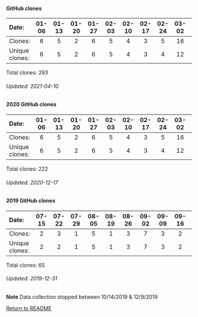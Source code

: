 #### GitHub clones
Date:             |       01-06   |       01-13   |       01-20   |       01-27   |       02-03   |       02-10   |       02-17   |       02-24   |       03-02   |       03-09   |       03-16   |       03-23   |       03-30   |       04-06   |       04-13   |       04-20   |       04-27   |       05-04   |       05-11   |       05-18   |       05-25   |       06-01   |       06-08   |       06-15   |       06-22   |       06-29   |       07-06   |       07-13   |       07-20   |       07-27   |       08-03  |  08-10  |  08-17  |  08-24  |  08-31  |  09-07  |   09-14  |  09-21  |  09-28  |  10-05  |  10-12  |   10-19  |  10-26  |  11-02  |  11-09  |  11-23  |  11-30  |  12-14  |  12-21  |  12-28  |  01-04  |  01-11  |  01-18  |  01-25  |  02-01  |  02-08  |  02-15  |  02-22  |  03-01  |  03-08  |  03-15  |  03-22  |  03-29
|:---   |:---:  |:---:  |:---:  |:---:  |:---:  |:---:  |:---:  |:---:  |:---:  |:---:  |:---:  |:---:  |:---:  |:---:  |:---:  |:---:  |:---:  |:---:  |:---:  |:---:  |:---:  |:---:  |:---:  |:---:  |:---:  |:---:  |:---:  |:---:  |:---:  |:---:  |:---:  |:---:  |:---:  |:---:  |:---:  |:---:  |:---:  |:---:  |:---:  |:---:  |:---:  |:---:  |:---:  |:---:  |:---:  |:---:  |:---:  |:---:  |:---:  |:---:  |:---:  |:---:  |:---:  |:---:  |:---:  |:---:  |:---:  |:---:  |:---:  |:---:  |:---:  |:---:  |:---:
Clones:          |       6       |       5       |       2       |       6       |       5       |       4       |       3       |       5       |       16      |       1       |       5       |       1       |       3       |       3       |       10      |       4       |       1       |       11      |       2       |       3       |       5       |       3       |       4       |       1       |       3       |       2       |       2       |       5       |       4       |       7       |       7      |  5      |  1      |  1      |  1      |  19     |   4      |  1      |  5      |  3      |  14     |   1      |  8      |  10     |  3      |  2      |  4      |  7      |  5      |  3      |  7      |  4      |  3      |  2      |  2      |  6      |  2      |  6      |  5      |  5      |  7      |  2      |  6
Unique            clones:  |       6       |       5       |       2       |       6       |       5       |       4       |       3       |       4       |       12      |       1       |       4       |       1       |       3       |       3       |       8       |       4       |       1       |       8       |       2       |       2       |       5       |       3       |       4       |       1       |       3       |       2       |       2       |       5       |       4       |       5       |      6  |      5  |      1  |      1  |      1  |      14  |      3  |      1  |      5  |      3  |      11  |      1  |      7  |      9  |      3  |      2  |      4  |      7  |      4  |      3  |      5  |      3  |      3  |      2  |      2  |      6  |      2  |      6  |      4  |      5  |      7  |      2  |      6

Total clones: 293
###### Updated: 2021-04-10



#### 2020 GitHub clones
Date:		  |  01-06   |       01-13   |       01-20   |       01-27   |       02-03   |       02-10   |       02-17   |       02-24   |       03-02   |       03-09   |       03-16   |       03-23   |       03-30   |       04-06   |       04-13   |       04-20   |       04-27   |       05-04   |       05-11   |       05-18   |       05-25   |       06-01   |       06-08   |  06-15  |  06-22  |  06-29  |  07-06  |  07-13  |  07-20  |  07-27  |  08-03  |  08-10  |  08-17  |  08-24  |  08-31  |  09-07  |   09-14  |  09-21  |  09-28  |  10-05  |  10-12  |   10-19  |  10-26  |  11-02  |  11-09  |  11-23  |  11-30  |  12-14
|:---    |:---:  |:---:  |:---:  |:---:  |:---:  |:---:  |:---:  |:---:  |:---:  |:---:  |:---:  |:---:  |:---:  |:---:  |:---:  |:---:  |:---:  |:---:  |:---:  |:---:  |:---:  |:---:  |:---:  |:---:  |:---:  |:---:  |:---:  |:---:  |:---:  |:---:  |:---:  |:---:  |:---:  |:---:  |:---:  |:---:  |:---:  |:---:  |:---:  |:---:  |:---:  |:---:  |:---:  |:---:  |:---:  |:---:  |:---:  |:---:
Clones:		  |  6       |       5       |       2       |       6       |       5       |       4       |       3       |       5       |       16      |       1       |       5       |       1       |       3       |       3       |       10      |       4       |       1       |       11      |       2       |       3       |       5       |       3       |       4       |  1      |  3      |  2      |  2      |  5      |  4      |  7      |  7      |  5      |  1      |  1      |  1      |  19     |   4      |  1      |  5      |  3      |  14     |   1      |  8      |  10     |  3      |  2      |  4      |  1
Unique            clones:  | 6       |       5       |       2       |       6       |       5       |       4       |       3       |       4       |       12      |       1       |       4       |       1       |       3       |       3       |       8       |       4       |       1       |       8       |       2       |       2       |       5       |       3       |       4  |      1  |      3  |      2  |      2  |      5  |      4  |      5  |      6  |      5  |      1  |      1  |      1  |      14  |      3  |      1  |      5  |      3  |      11  |      1  |      7  |      9  |      3  |      2  |      4  |      1

Total clones: 222
###### Updated: 2020-12-17

#### 2019 GitHub clones
Date:    |        07-15   |       07-22   |       07-29   |       08-05   |       08-19   |       08-26   |       09-02   |       09-09  |  09-16  |  09-23  |  10-07  |  10-14  |  12-09  |  12-16  |  12-23  |  12-30
|:---    |:---:   |:---:  |:---:  |:---:  |:---:  |:---:  |:---:  |:---:  |:---:  |:---:  |:---:  |:---:  |:---:  |:---:  |:---: |:---:
Clones:  |        2       |       3       |       1       |       5       |       1       |       3       |       7       |       3      |  2      |  3      |  4      |  3      |  6      |  5      |  8  | 9
Unique   clones:  |       2       |       2       |       1       |       5       |       1       |       3       |       7       |      3  |      2  |      3  |      4  |      3  |      6  |      5  |      8  | 9

Total clones: 65
###### Updated: 2019-12-31
**Note**  Data collection stopped between 10/14/2019 & 12/9/2019

[Return to README](https://github.com/BradleyA/Search-docker-registry-v2-script.1.0/blob/master/README.md)
